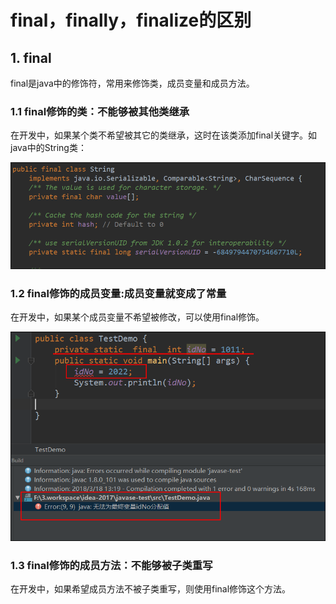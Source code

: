 # final，finally，finalize的区别

## 1. final

final是java中的修饰符，常用来修饰类，成员变量和成员方法。

### 1.1 final修饰的类：不能够被其他类继承

在开发中，如果某个类不希望被其它的类继承，这时在该类添加final关键字。如java中的String类：

![](/assets/String_01.png)

### 1.2 final修饰的成员变量:成员变量就变成了常量

在开发中，如果某个成员变量不希望被修改，可以使用final修饰。

![](/assets/final_2.png)

### 1.3 final修饰的成员方法：不能够被子类重写

在开发中，如果希望成员方法不被子类重写，则使用final修饰这个方法。







